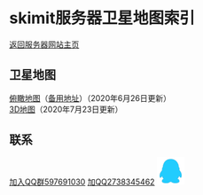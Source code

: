 # skimit服务器卫星地图索引
[返回服务器网站主页](../)
## 卫星地图

[俯瞰地图](http://overview.map.skimit.world/)（[备用地址](http://overview.map.skimit.cn/)）（2020年6月26日更新）  
[3D地图](http://na2hco3.cn:2052/)（2020年7月23日更新）

## 联系

[加入QQ群597691030](https://jq.qq.com/?_wv=1027&k=5GAlEKg)
[加QQ2738345462](http://wpa.qq.com/msgrd?v=3&uin=2738345462&site=qq&menu=yes)
![QQ](../images/QQ.png)

